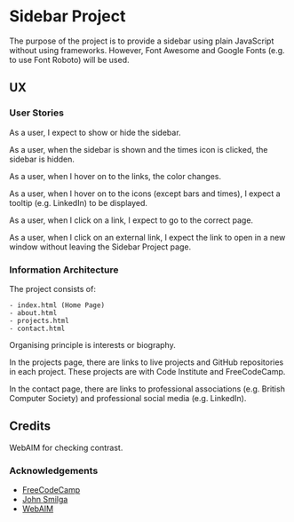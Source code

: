# Sidebar Project

The purpose of the project is to provide a sidebar using plain JavaScript without using frameworks.  However, Font Awesome and Google Fonts (e.g. to use Font Roboto) will be used.

## UX

### User Stories

As a user, I expect to show or hide the sidebar.

As a user, when the sidebar is shown and the times icon is clicked, the sidebar is hidden.

As a user, when I hover on to the links, the color changes.

As a user, when I hover on to the icons (except bars and times), I expect a tooltip (e.g. LinkedIn) to be displayed.

As a user, when I click on a link, I expect to go to the correct page.

As a user, when I click on an external link, I expect the link to open in a new window without leaving the Sidebar Project page.

### Information Architecture

The project consists of:

    - index.html (Home Page)
    - about.html
    - projects.html
    - contact.html

Organising principle is interests or biography.

In the projects page, there are links to live projects and GitHub repositories in each project.  These projects are with Code Institute and FreeCodeCamp.

In the contact page, there are links to professional associations (e.g. British Computer Society) and professional social media (e.g. LinkedIn).

## Credits

WebAIM for checking contrast.

### Acknowledgements
- [FreeCodeCamp](https://www.youtube.com/watch?v=3PHXvlpOkf4&t=1825s)
- [John Smilga](https://github.com/john-smilga/javascript-basic-projects)
- [WebAIM](https://www.webaim.org/resources/contrastchecker)